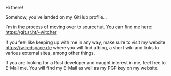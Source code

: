 Hi there!

Somehow, you've landed on my GitHub profile...

I'm in the process of moving over to sourcehut. You can find me here: https://git.sr.ht/~witcher

If you feel like keeping up with me in any way, make sure to visit my website https://wiredspace.de where you will find a blog, a short wiki and links to various external sites, among other things.

If you are looking for a Rust developer and caught interest in me, feel free to E-Mail me. You will find my E-Mail as well as my PGP key on my website.
